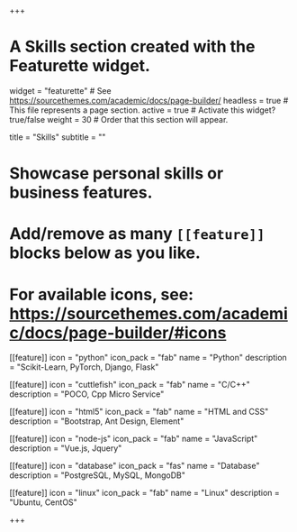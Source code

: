 +++
# A Skills section created with the Featurette widget.
widget = "featurette"  # See https://sourcethemes.com/academic/docs/page-builder/
headless = true  # This file represents a page section.
active = true  # Activate this widget? true/false
weight = 30  # Order that this section will appear.

title = "Skills"
subtitle = ""

# Showcase personal skills or business features.
#
# Add/remove as many `[[feature]]` blocks below as you like.
#
# For available icons, see: https://sourcethemes.com/academic/docs/page-builder/#icons

[[feature]]
  icon = "python"
  icon_pack = "fab"
  name = "Python"
  description = "Scikit-Learn, PyTorch, Django, Flask"

[[feature]]
  icon = "cuttlefish"
  icon_pack = "fab"
  name = "C/C++"
  description = "POCO, Cpp Micro Service"

[[feature]]
  icon = "html5"
  icon_pack = "fab"
  name = "HTML and CSS"
  description = "Bootstrap, Ant Design, Element"

[[feature]]
  icon = "node-js"
  icon_pack = "fab"
  name = "JavaScript"
  description = "Vue.js, Jquery"

[[feature]]
  icon = "database"
  icon_pack = "fas"
  name = "Database"
  description = "PostgreSQL, MySQL, MongoDB"

[[feature]]
  icon = "linux"
  icon_pack = "fab"
  name = "Linux"
  description = "Ubuntu, CentOS"

+++
